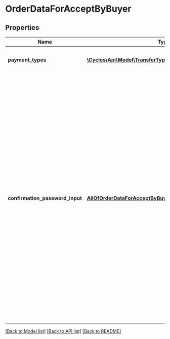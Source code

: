 # OrderDataForAcceptByBuyer

## Properties
Name | Type | Description | Notes
------------ | ------------- | ------------- | -------------
**payment_types** | [**\Cyclos\Api\Model\TransferType[]**](TransferType.md) | Contains the allowed payment types. | [optional] 
**confirmation_password_input** | [**AllOfOrderDataForAcceptByBuyerConfirmationPasswordInput**](AllOfOrderDataForAcceptByBuyerConfirmationPasswordInput.md) | If a confirmation password is used, contains the definitions on how to request that password from the user. This confirmation password is required when performing sensible actions. Sometimes this is dynamic, for example, the confirmation might be configured to be used only once per session, or operations like payments may have a limit per day to be without confirmation (pinless). | [optional] 

[[Back to Model list]](../../README.md#documentation-for-models) [[Back to API list]](../../README.md#documentation-for-api-endpoints) [[Back to README]](../../README.md)

